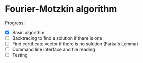 Fourier-Motzkin algorithm
=========================

Progress:
- [x] Basic algorithm
- [ ] Backtracing to find a solution if there is one
- [ ] Find certificate vector if there is no solution (Farka's Lemma)
- [ ] Command line interface and file reading
- [ ] Testing
